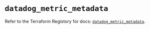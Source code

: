 # `datadog_metric_metadata`

Refer to the Terraform Registory for docs: [`datadog_metric_metadata`](https://registry.terraform.io/providers/datadog/datadog/3.27.0/docs/resources/metric_metadata).
